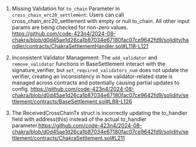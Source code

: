 1. Missing Validation for `to_chain` Parameter in `cross_chain_erc20_settlement`: Users can call cross_chain_erc20_settlement with empty or null to_chain. All other input params are being checked for non-zero values.
https://github.com/code-423n4/2024-08-chakra/blob/d0d45ae1d26ca1b87034e67180fac07ce9642fd9/solidity/handler/contracts/ChakraSettlementHandler.sol#L118-L121


2. Inconsistent Validator Management: The `add_validator` and `remove_validator` functions in BaseSettlement interact with the signature_verifier, but `set_required_validators_num` does not update the verifier, creating an inconsistency in how validator-related state is managed across contracts and potentially causing partial updates to config.
https://github.com/code-423n4/2024-08-chakra/blob/d0d45ae1d26ca1b87034e67180fac07ce9642fd9/solidity/settlement/contracts/BaseSettlement.sol#L88-L126


3. The ReceivedCrossChainTx struct is incorrectly updating the to_handler field with address(this) instead of the actual to_handler parameter.https://github.com/code-423n4/2024-08-chakra/blob/d0d45ae1d26ca1b87034e67180fac07ce9642fd9/solidity/settlement/contracts/ChakraSettlement.sol#L211